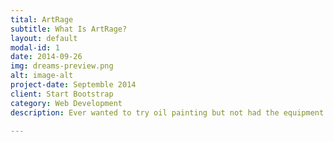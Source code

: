 ```yaml
---
tital: ArtRage
subtitle: What Is ArtRage?
layout: default
modal-id: 1
date: 2014-09-26
img: dreams-preview.png
alt: image-alt
project-date: Septemble 2014
client: Start Bootstrap
category: Web Development
description: Ever wanted to try oil painting but not had the equipment and been worried about the mess? Or perhaps you’re an artist with a computer but no desire to learn complex new tools in a digital environment or a digital artist wanting a touch of real media? You can paint with thick oils that smear and blend naturally, draw with pencil and chalk that reacts to the texture of your canvas, and get realistic results without needing to resort to post-processing techniques. It all happens automatically while you paint. ArtRage is a computer painting package with a difference. It’s designed to bring out your creative side with a set of natural painting and drawing tools that simulate familiar, real world tools. This means you can get straight in to painting without needing to re-learn how to do it. The advanced paint simulation is hidden behind an easy to use interface that gets out of the way while you paint and gives quick access to the things you need for your current task. It’s like an easel: Put the tools you want on your utility shelf and leave the rest in their box for another day.

---
```

